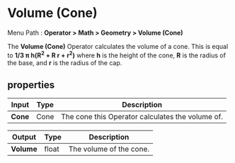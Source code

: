 # Volume (Cone)

Menu Path : **Operator > Math > Geometry > Volume (Cone)**

The **Volume (Cone)** Operator calculates the volume of a cone. This is equal to **1/3 π h(R<sup>2</sup> + R r + r<sup>2</sup>)** where **h** is the height of the cone, **R** is the radius of the base, and **r** is the radius of the cap.

##  properties

| **Input** | **Type** | **Description**                                  |
| --------- | -------- | ------------------------------------------------ |
| **Cone**  | Cone     | The cone this Operator calculates the volume of. |

| **Output** | **Type** | **Description**         |
| ---------- | -------- | ----------------------- |
| **Volume** | float    | The volume of the cone. |
